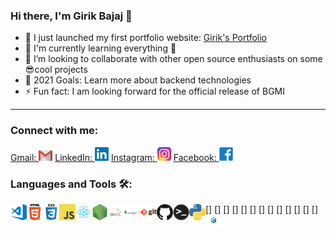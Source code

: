 ### Hi there, I'm Girik Bajaj 👋
- 🔭 I just launched my first portfolio website: [Girik's Portfolio](https://bajajgirik.github.io/Portfolio-GirikBajaj/)
- 🌱 I'm currently learning everything 🤣
- 👯 I’m looking to collaborate with other open source enthusiasts on some 😎cool projects
- 🥅 2021 Goals: Learn more about backend technologies
- ⚡ Fun fact: I am looking forward for the official release of BGMI
---

### Connect with me:

[<span margin="18px">Gmail: </span> <img  alt="GirikBajaj | Gmail" width="22px" src="assets/Contact/gmail.png" />](https://mail.google.com/mail/u/0/?fs=1&tf=cm&source=mailto&to=bajajgirikoff2@gmail.com)
[<span margin="18px">LinkedIn: </span> <img  alt="GirikBajaj | LinkedIn" width="22px" src="assets/Contact/linkedin.png" />](https://www.linkedin.com/in/girik-bajaj/)
[<span margin="18px">Instagram: </span> <img  alt="GirikBajaj | Instagram" width="22px" src="assets/Contact/instagram.png" />](https://www.instagram.com/girik_bajaj/)
[<span margin="18px">Facebook: </span> <img  alt="GirikBajaj | Facebook" width="22px" src="assets/Contact/facebook.png" />](https://www.facebook.com/girik.bajaj.9/)

### Languages and Tools 🛠:
[<img align="left" alt="Visual Studio Code" width="26px" src="assets/Skills/vsc.png" />]
[<img align="left" alt="HTML5" width="26px" src="assets/Skills/html.png" />]
[<img align="left" alt="CSS3" width="26px" src="assets/Skills/css.png" />]
[<img align="left" alt="JavaScript" width="26px" src="assets/Skills/javascript.png" />]
[<img align="left" alt="React" width="26px" src="assets/Skills/react.png" />]
[<img align="left" alt="Node.js" width="26px" src="assets/Skills/nodejs.png" />]
[<img align="left" alt="MySQL" width="26px" src="assets/Skills/mysql.png" />]
[<img align="left" alt="MongoDB" width="26px" src="assets/Skills/mongodb.png" />]
[<img align="left" alt="Git" width="26px" src="assets/Skills/git.png" />]
[<img align="left" alt="GitHub" width="26px" src="assets/Skills/github.png" />]
[<img align="left" alt="Terminal" width="26px" src="assets/Skills/terminal.png" />]
[<img align="left" alt="Python" width="26px" src="assets/Skills/python.png" />]
[<img align="left" alt="C++" width="26px" src="assets/Skills/c++.png" />]
